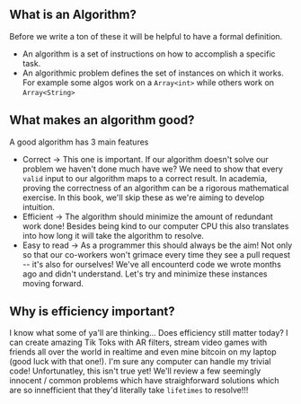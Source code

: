 ## What is an Algorithm?

Before we write a ton of these it will be helpful to have a formal definition.

- An algorithm is a set of instructions on how to accomplish a specific task.
- An algorithmic problem defines the set of instances on which it works. For example some algos work on a `Array<int>` while others work on `Array<String>`

## What makes an algorithm good?

A good algorithm has 3 main features

- Correct -> This one is important. If our algorithm doesn't solve our problem we haven't done much have we? We need to show that every `valid` input to our algorithm maps to a correct result. In academia, proving the correctness of an algorithm can be a rigorous mathematical exercise. In this book, we'll skip these as we're aiming to develop intuition.
- Efficient -> The algorithm should minimize the amount of redundant work done! Besides being kind to our computer CPU this also translates into how long it will take the algorithm to resolve.
- Easy to read -> As a programmer this should always be the aim! Not only so that our co-workers won't grimace every time they see a pull request -- it's also for ourselves! We've all encounterd code we wrote months ago and didn't understand. Let's try and minimize these instances moving forward.

## Why is efficiency important?

I know what some of ya'll are thinking... Does efficiency still matter today? I can create amazing Tik Toks with AR filters, stream video games with friends all over the world in realtime and even mine bitcoin on my laptop (good luck with that one!). I'm sure any computer can handle my trivial code! Unfortunatley, this isn't true yet! We'll review a few seemingly innocent / common problems which have straighforward solutions which are so innefficient that they'd literally take `lifetimes` to resolve!!!
